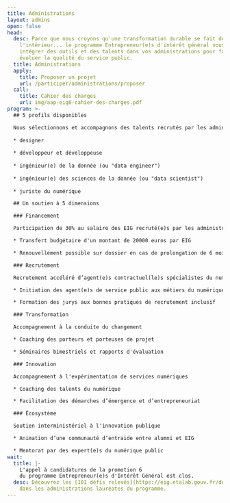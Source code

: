 ```yaml
---
title: Administrations
layout: admins
open: false
head:
  desc: Parce que nous croyons qu'une transformation durable se fait de
    l'intérieur... le programme Entrepreneur(e)s d'intérêt général vous aide à
    intégrer des outils et des talents dans vos administrations pour faire
    évoluer la qualité du service public.
  title: Administrations
  apply:
    title: Proposer un projet
    url: /participer/administrations/proposer
  call:
    title: Cahier des charges
    url: img/aap-eig6-cahier-des-charges.pdf
program: >-
  ## 5 profils disponibles

  Nous sélectionnons et accompagnons des talents recrutés par les administrations lauréates du programme, pour relever des défis d'intérêt général. Cinq profils numériques sont proposés :
  
  * designer
  
  * développeur et développeuse
  
  * ingénieur(e) de la donnée (ou "data engineer")
  
  * ingénieur(e) des sciences de la donnée (ou "data scientist")
  
  * juriste du numérique

  ## Un soutien à 5 dimensions

  ### Financement

  Participation de 30% au salaire des EIG recruté(e)s par les administrations lauréates, sous conditions

  * Transfert budgétaire d'un montant de 20000 euros par EIG

  * Renouvellement possible sur dossier en cas de prolongation de 6 mois

  ### Recrutement

  Recrutement accéléré d’agent(e)s contractuel(le)s spécialistes du numérique

  * Initiation des agent(e)s de service public aux métiers du numérique

  * Formation des jurys aux bonnes pratiques de recrutement inclusif

  ### Transformation

  Accompagnement à la conduite du changement

  * Coaching des porteurs et porteuses de projet

  * Séminaires bimestriels et rapports d'évaluation

  ### Innovation

  Accompagnement à l'expérimentation de services numériques 

  * Coaching des talents du numérique

  * Facilitation des démarches d’émergence et d’entrepreneuriat

  ### Écosystème

  Soutien interministériel à l'innovation publique

  * Animation d’une communauté d’entraide entre alumni et EIG

  * Mentorat par des expert(e)s du numérique public
wait:
  title: |-
    L'appel à candidatures de la promotion 6 
    du programme Entrepreneur(e)s d'Intérêt Général est clos.
  desc: Découvrez les [101 défis relevés](https://eig.etalab.gouv.fr/defis/) par les talents du numérique 
    dans les administrations lauréates du programme.
---
```


